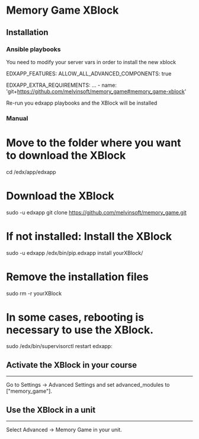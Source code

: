 # Memory Game XBlock


## Installation


### Ansible playbooks

You need to modify your server vars in order to install the new xblock

EDXAPP_FEATURES:
    ALLOW_ALL_ADVANCED_COMPONENTS: true

EDXAPP_EXTRA_REQUIREMENTS:
    ...
    - name: 'git+https://github.com/melvinsoft/memory_game#memory_game-xblock'

Re-run you edxapp playbooks and the XBlock will be installed

### Manual

# Move to the folder where you want to download the XBlock
cd /edx/app/edxapp
# Download the XBlock
sudo -u edxapp git clone https://github.com/melvinsoft/memory_game.git
# If not installed: Install the XBlock
sudo -u edxapp /edx/bin/pip.edxapp install yourXBlock/
# Remove the installation files
sudo rm -r yourXBlock
# In some cases, rebooting is necessary to use the XBlock.
sudo /edx/bin/supervisorctl restart edxapp:

## Activate the XBlock in your course
------------
Go to Settings -> Advanced Settings and set advanced_modules to ["memory_game"].

## Use the XBlock in a unit
------------
Select Advanced -> Memory Game in your unit.
